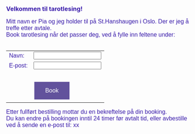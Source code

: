 <font color="391baa"> <h3>Velkommen til tarotlesing!</h3></font>
 <p style="font-family: 'Arial'; font-size: 16px; color: 391baa;">
    Mitt navn er Pia og jeg holder til p&aring;  St.Hanshaugen i Oslo. Der er jeg  	&aring;  treffe etter avtale. <br>
    Book tarotlesing n&aring;r det passer deg, ved &aring; fylle inn feltene under:<br><br>
 </p>
<style>
      input[type=submit] {
        background-color: #62529c;
        border: none;
        color: white;
        padding: 15px 30px;
        text-decoration: none;
        margin: 4px 2px;
        cursor: pointer;
         .footer {
    display: none;
  }
      }
  </style>
  
<div id="divID">
<form action="" method="post">
  <table style="font-family: 'Arial'; font-size: 16px; color: 391baa;border-collapse: collapse; border: none;">
    <tr>
       <td>Navn:</td>
       <td><input type="text" name="name" /></td>
    </tr>
   <tr></tr>
    <tr>
      <td>E-post:</td> 
      <td><input type="text" name="email" /></td>
    </tr>
   <tr></tr>
    <tr><td><br></td></tr>
    <tr>
      <td>&nbsp;</td>
      <td><input style="font-family: 'Arial'; font-size: 16px;" type="submit" value="Book" /></td>
    </tr>
  </table>
</form>
</div>

<p style="font-family: 'Arial'; font-size: 16px; color: 391baa;">
Etter fullf&oslash;rt bestilling mottar du en bekreftelse p&aring; din booking.<br>
Du kan endre p&aring; bookingen inntil 24 timer f&oslash;r avtalt tid, eller avbestille ved &aring; sende en e-post til: xx <br>
</p>
